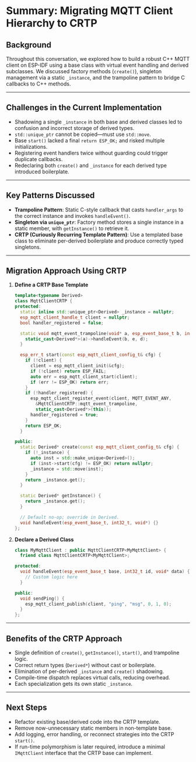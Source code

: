 # Summary: Migrating MQTT Client Hierarchy to CRTP

## Background

Throughout this conversation, we explored how to build a robust C++ MQTT client on ESP-IDF using a base class with virtual event handling and derived subclasses. We discussed factory methods (`create()`), singleton management via a static `_instance`, and the trampoline pattern to bridge C callbacks to C++ methods.

---

## Challenges in the Current Implementation

- Shadowing a single `_instance` in both base and derived classes led to confusion and incorrect storage of derived types.
- `std::unique_ptr` cannot be copied—must use `std::move`.
- Base `start()` lacked a final `return ESP_OK;` and risked multiple initializations.
- Registering event handlers twice without guarding could trigger duplicate callbacks.
- Redeclaring both `create()` and `_instance` for each derived type introduced boilerplate.

---

## Key Patterns Discussed

- **Trampoline Pattern**: Static C-style callback that casts `handler_args` to the correct instance and invokes `handleEvent()`.
- **Singleton via `unique_ptr`**: Factory method stores a single instance in a static member, with `getInstance()` to retrieve it.
- **CRTP (Curiously Recurring Template Pattern)**: Use a templated base class to eliminate per-derived boilerplate and produce correctly typed singletons.

---

## Migration Approach Using CRTP

1. **Define a CRTP Base Template**
   ```cpp
   template<typename Derived>
   class MqttClientCRTP {
   protected:
     static inline std::unique_ptr<Derived> _instance = nullptr;
     esp_mqtt_client_handle_t client = nullptr;
     bool handler_registered = false;

     static void mqtt_event_trampoline(void* a, esp_event_base_t b, int32_t e, void* d) {
       static_cast<Derived*>(a)->handleEvent(b, e, d);
     }

     esp_err_t start(const esp_mqtt_client_config_t& cfg) {
       if (!client) {
         client = esp_mqtt_client_init(&cfg);
         if (!client) return ESP_FAIL;
         auto err = esp_mqtt_client_start(client);
         if (err != ESP_OK) return err;
       }
       if (!handler_registered) {
         esp_mqtt_client_register_event(client, MQTT_EVENT_ANY,
           &MqttClientCRTP::mqtt_event_trampoline,
           static_cast<Derived*>(this));
         handler_registered = true;
       }
       return ESP_OK;
     }

   public:
     static Derived* create(const esp_mqtt_client_config_t& cfg) {
       if (!_instance) {
         auto inst = std::make_unique<Derived>();
         if (inst->start(cfg) != ESP_OK) return nullptr;
         _instance = std::move(inst);
       }
       return _instance.get();
     }

     static Derived* getInstance() {
       return _instance.get();
     }

     // Default no-op; override in Derived.
     void handleEvent(esp_event_base_t, int32_t, void*) {}
   };
   ```

2. **Declare a Derived Class**
   ```cpp
   class MyMqttClient : public MqttClientCRTP<MyMqttClient> {
     friend class MqttClientCRTP<MyMqttClient>;

   protected:
     void handleEvent(esp_event_base_t base, int32_t id, void* data) {
       // Custom logic here
     }

   public:
     void sendPing() {
       esp_mqtt_client_publish(client, "ping", "msg", 0, 1, 0);
     }
   };
   ```

---

## Benefits of the CRTP Approach

- Single definition of `create()`, `getInstance()`, `start()`, and trampoline logic.
- Correct return types (`Derived*`) without cast or boilerplate.
- Elimination of per-derived `_instance` and `create()` shadowing.
- Compile-time dispatch replaces virtual calls, reducing overhead.
- Each specialization gets its own static `_instance`.

---

## Next Steps

- Refactor existing base/derived code into the CRTP template.
- Remove now-unnecessary static members in non-template base.
- Add logging, error handling, or reconnect strategies into the CRTP `start()`.
- If run-time polymorphism is later required, introduce a minimal `IMqttClient` interface that the CRTP base can implement.